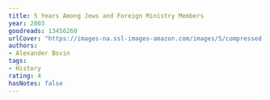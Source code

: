 ```yaml
---
title: 5 Years Among Jews and Foreign Ministry Members
year: 2003
goodreads: 13456260
urlCover: "https://images-na.ssl-images-amazon.com/images/S/compressed.photo.goodreads.com/books/1328621749i/13456260.jpg"
authors:
- Alexander Bovin
tags:
- History
rating: 4
hasNotes: false
---
```

